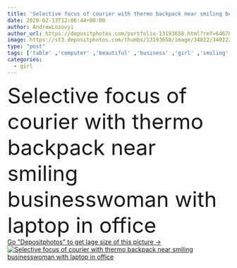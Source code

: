```yaml
---
title: 'Selective focus of courier with thermo backpack near smiling businesswoman with laptop in office'
date: 2020-02-13T12:06:44+00:00
author: AndrewLozovyi
author_url: https://depositphotos.com/portfolio-13193658.html?ref=64678756
image: https://st3.depositphotos.com/thumbs/13193658/image/34022/340222600/api_thumb_450.jpg?forcejpeg=true
type: "post"
tags: ['table' ,'computer' ,'beautiful' ,'business' ,'girl' ,'smiling' ,'caucasian' ,'smile' ,'food' ,'man' ,'european' ,'technology' ,'emotion' ,'corporate' ,'office' ,'service' ,'woman' ,'wireless' ,'working' ,'manager' ,'laptop' ,'work' ,'emotional' ,'wood' ,'indoors' ,'delivery' ,'profession' ,'attractive' ,'executive' ,'backpack' ,'gadget' ,'workplace' ,'businesswoman' ,'use' ,'courier' ,'thermal' ,'thermo' ,'professional occupation' ,'Two People' ,'copy space' ,'selective focus' ,'young adult' ,'Delivery Man' ,'food delivery' ,'red uniform' ,'digital device' ]
categories: 
  - girl
---
```

<div aling="center">
            <font size="60"> Selective focus of courier with thermo backpack near smiling businesswoman with laptop in office</font>   
</div>
<div>
    <a href='https://st3.depositphotos.com/thumbs/13193658/image/34022/340222600/api_thumb_450.jpg?forcejpeg=true?ref=64678756' target=_blank > Go "Depositphotos" to get lage size of this picture ->
        <img href='https://st3.depositphotos.com/thumbs/13193658/image/34022/340222600/api_thumb_450.jpg?forcejpeg=true?ref=64678756' src='https://st3.depositphotos.com/13193658/34022/i/950/depositphotos_340222600-stock-photo-selective-focus-courier-thermo-backpack.jpg?forcejpeg=true' alt='Selective focus of courier with thermo backpack near smiling businesswoman with laptop in office' >
    </a>
</div>
